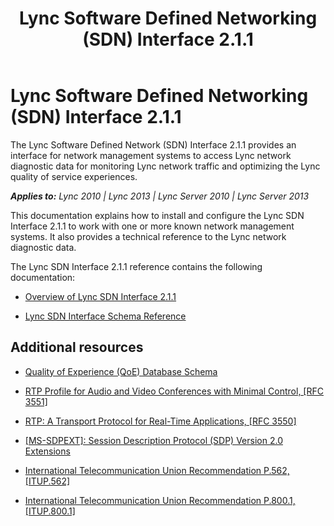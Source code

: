 ﻿---
title: Lync Software Defined Networking (SDN) Interface 2.1.1
TOCTitle: '@NoTitle'
ms:assetid: 2cc9aa1a-a180-4887-8e87-93450ab57106
ms:mtpsurl: https://msdn.microsoft.com/en-us/library/Dn785131(v=office.15)
ms:contentKeyID: 62952120
ms.date: 02/16/2015
mtps_version: v=office.15
---

# Lync Software Defined Networking (SDN) Interface 2.1.1

The Lync Software Defined Network (SDN) Interface 2.1.1 provides an interface for network management systems to access Lync network diagnostic data for monitoring Lync network traffic and optimizing the Lync quality of service experiences.


_**Applies to:** Lync 2010 | Lync 2013 | Lync Server 2010 | Lync Server 2013_

This documentation explains how to install and configure the Lync SDN Interface 2.1.1 to work with one or more known network management systems. It also provides a technical reference to the Lync network diagnostic data.

The Lync SDN Interface 2.1.1 reference contains the following documentation:

  - [Overview of Lync SDN Interface 2.1.1](overview-of-lync-sdn-interface-2-1-1.md)

  - [Lync SDN Interface Schema Reference](lync-sdn-interface-schema-reference.md)

## Additional resources

  - [Quality of Experience (QoE) Database Schema](http://technet.microsoft.com/en-us/library/gg398687.aspx)

  - [RTP Profile for Audio and Video Conferences with Minimal Control, \[RFC 3551\]](http://www.ietf.org/rfc/rfc3551.txt)

  - [RTP: A Transport Protocol for Real-Time Applications, \[RFC 3550\]](http://www.ietf.org/rfc/rfc3550.txt)

  - [\[MS-SDPEXT\]: Session Description Protocol (SDP) Version 2.0 Extensions](http://msdn.microsoft.com/en-us/library/cc431514\(v=office.12\).aspx)

  - [International Telecommunication Union Recommendation P.562, \[ITUP.562\]](http://www.itu.int/rec/t-rec-p.562-200405-i/en\))

  - [International Telecommunication Union Recommendation P.800.1, \[ITUP.800.1\]](http://www.itu.int/rec/t-rec-p.800.1-200607-i/en)

